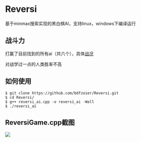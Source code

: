 # Reversi
基于minmax搜索实现的黑白棋AI，支持linux，windows下编译运行

## 战斗力
打赢了目前找到的所有ai（共六个），具体[战况](https://github.com/bdfzoier/Reversi/blob/master/战况.md)

对战学过一点的人类胜率不高

## 如何使用

```
$ git clone https://github.com/bdfzoier/Reversi.git
$ cd Reversi/
$ g++ reversi_ai.cpp -o reversi_ai -Wall
$ ./reversi_ai
```


## ReversiGame.cpp截图
![](https://i.loli.net/2020/01/09/elHK2zmAindw3ZX.jpg)
